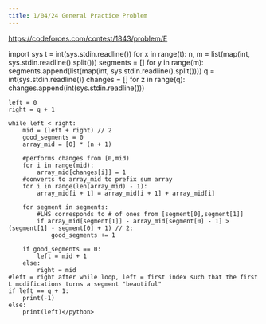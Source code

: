 ```yaml
---
title: 1/04/24 General Practice Problem
---
```

<a href="https://codeforces.com/contest/1843/problem/E">https://codeforces.com/contest/1843/problem/E</a>

<python>import sys
t = int(sys.stdin.readline())
for x in range(t):
    n, m = list(map(int, sys.stdin.readline().split()))
    segments = []
    for y in range(m):
        segments.append(list(map(int, sys.stdin.readline().split())))
    q = int(sys.stdin.readline())
    changes = []
    for z in range(q):
        changes.append(int(sys.stdin.readline()))
    
    left = 0
    right = q + 1
    
    while left < right:
        mid = (left + right) // 2
        good_segments = 0
        array_mid = [0] * (n + 1)

        #performs changes from [0,mid)
        for i in range(mid):
            array_mid[changes[i]] = 1
        #converts to array_mid to prefix sum array
        for i in range(len(array_mid) - 1):
            array_mid[i + 1] = array_mid[i + 1] + array_mid[i]
    
        for segment in segments:
            #LHS corresponds to # of ones from [segment[0],segment[1]]
            if array_mid[segment[1]] - array_mid[segment[0] - 1] > (segment[1] - segment[0] + 1) // 2:
                good_segments += 1
    
        if good_segments == 0:
            left = mid + 1
        else:
            right = mid
    #left = right after while loop, left = first index such that the first L modifications turns a segment "beautiful"
    if left == q + 1:
        print(-1)
    else:
        print(left)</python>